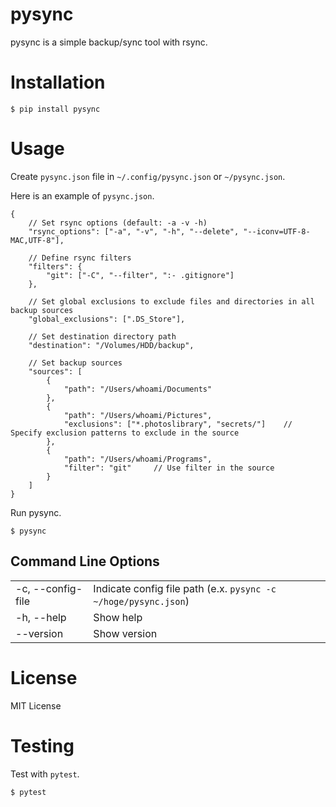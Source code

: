 # pysync

pysync is a simple backup/sync tool with rsync.

# Installation

```shell
$ pip install pysync
```

# Usage

Create `pysync.json` file in `~/.config/pysync.json` or `~/pysync.json`.

Here is an example of `pysync.json`.

```json5
{
    // Set rsync options (default: -a -v -h)
    "rsync_options": ["-a", "-v", "-h", "--delete", "--iconv=UTF-8-MAC,UTF-8"],

    // Define rsync filters
    "filters": {
        "git": ["-C", "--filter", ":- .gitignore"]
    },

    // Set global exclusions to exclude files and directories in all backup sources
    "global_exclusions": [".DS_Store"],

    // Set destination directory path
    "destination": "/Volumes/HDD/backup",

    // Set backup sources
    "sources": [
        {
            "path": "/Users/whoami/Documents"
        },
        {
            "path": "/Users/whoami/Pictures",
            "exclusions": ["*.photoslibrary", "secrets/"]    // Specify exclusion patterns to exclude in the source
        },
        {
            "path": "/Users/whoami/Programs",
            "filter": "git"     // Use filter in the source
        }
    ]
}
```

Run pysync.

```shell
$ pysync
```

## Command Line Options

|                   |                                                                 |
| ----------------- | --------------------------------------------------------------- |
| -c, --config-file | Indicate config file path (e.x. `pysync -c ~/hoge/pysync.json`) |
| -h, --help        | Show help                                                       |
| --version         | Show version                                                    |

# License
MIT License

# Testing
Test with `pytest`.
```shell
$ pytest
```
